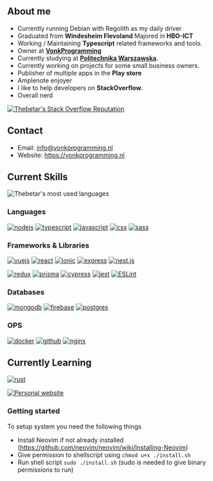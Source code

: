 ## About me

-   Currently running Debian with Regolith as my daily driver
-   Graduated from **Windesheim Flevoland** Majored in **HBO-ICT**
-   Working / Maintaining **Typescript** related frameworks and tools.
-   Owner at [**VonkProgramming**](https://vonkprogramming.nl/)
-   Currently studying at [**Politechnika Warszawska**](https://www.pw.edu.pl/).
-   Currently working on projects for some small business owners.
-   Publisher of multiple apps in the **Play store**
-   Amplenote enjoyer
-   I like to help developers on **StackOverflow**.
-   Overall nerd

[![Thebetar's Stack Overflow Reputation](https://img.shields.io/stackexchange/stackoverflow/r/10104786?color=orange&label=reputation&logo=stackoverflow&style=for-the-badge)](https://stackoverflow.com/users/10104786 "Thebetar's Stack Overflow Reputation")

## Contact

-   Email: info@vonkprogramming.nl
-   Website: https://vonkprogramming.nl

## Current Skills

![Thebetar's most used languages](https://github-readme-stats.vercel.app/api/top-langs?username=thebetar&show_icons=true&locale=en&layout=compact&theme=chartreuse-dark)

### Languages

[![nodejs](https://img.shields.io/badge/Node.js-43853D?style=for-the-badge&logo=node.js&logoColor=white)](https://nodejs.org/en)
[![typescript](https://img.shields.io/badge/TypeScript-007ACC?style=for-the-badge&logo=typescript&logoColor=white)](https://www.typescriptlang.org)
[![javascript](https://img.shields.io/badge/javascript-%23323330.svg?style=for-the-badge&logo=javascript&logoColor=%23F7DF1E)](https://www.ecma-international.org)
[![css](https://img.shields.io/badge/css3-%231572B6.svg?style=for-the-badge&logo=css3&logoColor=white)](https://www.w3.org/Style/CSS/Overview.en.html)
[![sass](https://img.shields.io/badge/Sass-CC6699?style=for-the-badge&logo=sass&logoColor=white)](https://sass-lang.com)

### Frameworks & Libraries

[![vuejs](https://img.shields.io/badge/Vue.js-35495E?style=for-the-badge&logo=vue.js&logoColor=4FC08D)](https://vuejs.org)
[![react](https://img.shields.io/badge/React-20232A?style=for-the-badge&logo=react&logoColor=61DAFB)](https://reactjs.org)
[![ionic](https://img.shields.io/badge/Ionic-%233880FF.svg?style=for-the-badge&logo=Ionic&logoColor=white)](https://ionicframework.com)
[![express](https://img.shields.io/badge/Express.js-404D59?style=for-the-badge)](https://expressjs.com)
[![nest.js](https://img.shields.io/badge/nestjs-%23E0234E.svg?style=for-the-badge&logo=nestjs&logoColor=white)](https://nestjs.com)

[![redux](https://img.shields.io/badge/Redux-593D88?style=for-the-badge&logo=redux&logoColor=white)](https://https://redux.js.org)
[![prisma](https://img.shields.io/badge/Prisma-3982CE?style=for-the-badge&logo=Prisma&logoColor=white)](https://www.prisma.io)
[![cypress](https://img.shields.io/badge/-cypress-%23E5E5E5?style=for-the-badge&logo=cypress&logoColor=058a5e)](https://www.cypress.io)
[![jest](https://img.shields.io/badge/Jest-323330?style=for-the-badge&logo=Jest&logoColor=white)](https://jestjs.io)
[![ESLint](https://img.shields.io/badge/ESLint-4B3263?style=for-the-badge&logo=eslint&logoColor=white)](https://eslint.org)

### Databases

[![mongodb](https://img.shields.io/badge/MongoDB-4EA94B?style=for-the-badge&logo=mongodb&logoColor=white)](https://www.mongodb.com)
[![firebase](https://img.shields.io/badge/Firebase-039BE5?style=for-the-badge&logo=Firebase&logoColor=white)](https://firebase.google.com)
[![postgres](https://img.shields.io/badge/postgres-%23316192.svg?style=for-the-badge&logo=postgresql&logoColor=white)](https://www.postgresql.org)

### OPS

[![docker](https://img.shields.io/badge/docker-%230db7ed.svg?style=for-the-badge&logo=docker&logoColor=white)](https://www.docker.com)
[![github](https://img.shields.io/badge/github-%23121011.svg?style=for-the-badge&logo=github&logoColor=white)](https://github.com)
[![nginx](https://img.shields.io/badge/nginx-%23009639.svg?style=for-the-badge&logo=nginx&logoColor=white)](https://nginx.org)

## Currently Learning

[![rust](https://img.shields.io/badge/Rust-000000?style=for-the-badge&logo=rust&logoColor=white)](https://www.rust-lang.org)

[![Personal website](https://github-readme-stats.vercel.app/api/pin/?username=thebetar&repo=vonkprogramming)](https://github.com/thebetar/vonkprogramming)

### Getting started

To setup system you need the following things

-   Install Neovim if not already installed (https://github.com/neovim/neovim/wiki/Installing-Neovim)
-   Give permission to shellscript using `chmod u+x ./install.sh`
-   Run shell script `sudo ./install.sh` (sudo is needed to give binary permissions to run)
